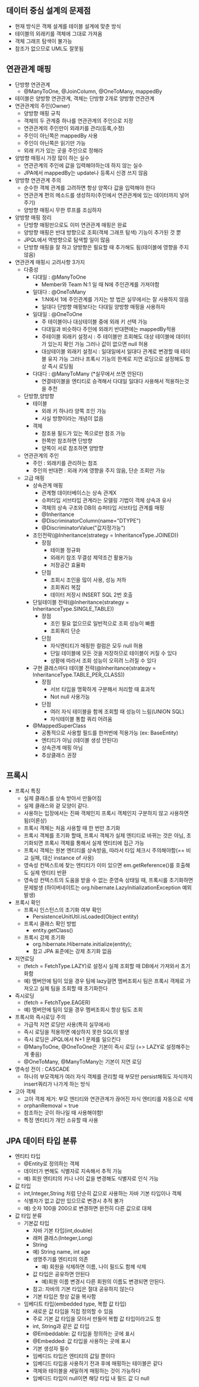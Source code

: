 ## 데이터 중심 설계의 문제점
 * 현재 방식은 객체 설계를 테이블 설계에 맞춘 방식
 * 테이블의 외래키를 객체에 그대로 가져옴
 * 객체 그래프 탐색이 불가능
 * 참조가 없으므로 UML도 잘못됨

## 연관관계 매핑
 * 단방향 연관관계
   * @ManyToOne, @JoinColumn, @OneToMany, mappedBy
 * 테이블은 양방향 연관관계, 객체는 단방향 2개로 양방향 연관관계
 * 연관관계의 주인(Owner)
   * 양방향 매핑 규칙
   * 객체의 두 관계중 하나를 연관관계의 주인으로 지정
   * 연관관계의 주인만이 외래키를 관리(등록,수정)
   * 주인이 아닌쪽은 mappedBy 사용
   * 주인이 아닌쪽은 읽기만 가능
   * 외래 키가 있는 곳을 주인으로 정해라
 * 양방향 매핑시 가장 많이 하는 실수
   * 연관관계의 주인에 값을 입력해야하는데 하지 않는 실수
   * JPA에서 mappedBy는 update나 등록시 신경 쓰지 않음
 * 양방향 연관관계 주의
   * 순수한 객체 관계를 고려하면 항상 양쪽다 값을 입력해야 한다
   * 연관관계 편의 메소드를 생성하자(주인에서 연관관계에 있는 데이터까지 넣어주기)
   * 양방향 매핑시 무한 루프를 조심하자 
 * 양방향 매핑 정리
   * 단방향 매핑만으로도 이미 연관관계 매핑은 완료
   * 양방향 매핑은 반대 방향으로 조회(객체 그래프 탐색) 기능이 추가된 것 뿐
   * JPQL에서 역방향으로 탐색할 일이 많음
   * 단방향 매핑을 잘 하고 양방향은 필요할 때 추가해도 됨(테이블에 영향을 주지 않음)
 * 연관관계 매핑시 고려사항 3가지
   * 다중성
     * 다대일 : @ManyToOne
       * Member와 Team N:1 일 때 N에 주인관계를 가져야함
     * 일대다 : @OneToMany
       * 1:N에서 1에 주인관계를 가지는 방 법은 실무에서는 잘 사용하지 않음
       * 일대다 단방향 매핑보다는 다대일 양방향 매핑을 사용하자
     * 일대일 : @OneToOne
       * 주 테이블이나 대상테이블 중에 외래 키 선택 가능
       * 다대일과 비슷하다 주인에 외래키 반대편에는 mappedBy적용 
       * 주테이블 외래키 설정시 : 주 테이블만 조회해도 대상 테이블에 데이터가 있는지 확인 가능 그러나 값이 없으면 null 허용
       * 대상테이블 외래키 설정시 : 일대일에서 일대다 관계로 변경할 때 테이블 유지 가능 그러나 프록시 기능의 한계로 지연 로딩으로 설정해도 항상 즉시 로딩됨
     * 다대다 : @ManyToMany (*실무에서 쓰면 안된다)
       * 연결테이블을 엔티티로 승격해서 다대일 일대다 사용해서 적용하는것을 추천
   * 단방향,양방향
     * 테이블
       * 외래 키 하나라 양쪽 조인 가능
       * 사실 방향이라는 개념이 없음
     * 객체
       * 참조용 필드가 있는 쪽으로만 참조 가능
       * 한쪽만 참조하면 단방향
       * 양쪽이 서로 참조하면 양방향
   * 연관관계의 주인
     * 주인 : 외래키를 관리하는 참조
     * 주인의 반대편 : 외래 키에 영향을 주지 않음, 단순 조회만 가능
   * 고급 매핑
     * 상속관계 매핑
       * 관계형 데이터베이스는 상속 관계X
       * 슈퍼타입 서브타입 관계라는 모델링 기법이 객체 상속과 유사
       * 객체의 상속 구조와 DB의 슈퍼타입 서브타입 관계를 매핑
       * @Inheritance
       * @DiscriminatorColumn(name="DTYPE")
       * @DiscriminatorValue("값지정가능")
     * 조인전략(@Inheritance(strategy = InheritanceType.JOINED))
       * 장점
         * 테이블 정규화
         * 외래키 참조 무결성 제약조건 활용가능
         * 저장공간 효율화
       * 단점
         * 조회시 조인을 많이 사용, 성능 저하
         * 조회쿼리 복잡
         * 데이터 저장시 INSERT SQL 2번 호출
     * 단일테이블 전략(@Inheritance(strategy = InheritanceType.SINGLE_TABLE))
       * 장점
         * 조인 필요 없으므로 일반적으로 조회 성능이 빠름
         * 조회쿼리 단순
       * 단점
         * 자식엔티티가 매핑한 컬럼은 모두 null 허용
         * 단일 테이블에 모든 것을 저장하므로 테이블이 커질 수 있다
         * 상황에 따라서 조회 성능이 오히려 느려질 수 있다
     * 구현 클래스마다 테이블 전략(@Inheritance(strategy = InheritanceType.TABLE_PER_CLASS))
       * 장점
         * 서브 타입을 명확하게 구분해서 처리할 때 효과적
         * Not null 사용가능
       * 단점
         * 여러 자식 테이블을 함께 조회할 때 성능이 느림(UNION SQL)
         * 자식테이블 통합 쿼리 어려움
     * @MappedSuperClass
       * 공통적으로 사용할 필드를 한꺼번에 적용가능 (ex: BaseEntity)
       * 엔티티가 아님 (테이블 생성 안된다)
       * 상속관계 매핑 아님
       * 추상클래스 권장
## 프록시
 * 프록시 특징
   * 실제 클래스를 상속 받아서 만들어짐
   * 실제 클래스와 겉 모양이 같다.
   * 사용하는 입장에서는 진짜 객체인지 프록시 객체인지 구분하지 않고 사용하면 됨(이론상)
   * 프록시 객체는 처음 사용할 때 한 번만 초기화
   * 프록시 객체를 초기화 할때, 프록시 객체가 실제 엔티티로 바뀌는 것은 아님, 초기화되면 프록시 객체를 통해서 실제 엔티티에 접근 가능
   * 프록시 객체는 원본 엔티티를 상속받음, 따라서 타입 체크시 주의해야함(== 비교 실패, 대신 instance of 사용)
   * 영속성 컨텍스트에 찾는 엔티티가 이미 있으면 em.getReference()를 호출해도 실제 엔티티 반환
   * 영속성 컨텍스트의 도움을 받을 수 없는 준영속 상태일 때, 프록시를 초기화하면 문제발생 (하이버네이트는 org.hibernate.LazyInitializationException 예외발생)
 * 프록시 확인
   * 프록시 인스턴스의 초기화 여부 확인
     * PersistenceUnitUtil.isLoaded(Object entity)
   * 프록시 클래스 확인 방법
     * entity.getClass()
   * 프록시 강제 초기화
     * org.hibernate.Hibernate.initialize(entity);
     * 참고 JPA 표준에는 강제 초기화 없음
 * 지연로딩
   * (fetch = FetchType.LAZY)로 설정시 실제 조회할 때 DB에서 가져와서 초기화함
   * 예) 멤버안에 팀이 있을 경우 팀에 lazy걸면 멤버조회시 팀은 프록시 객체로 가져오고 실제 팀을 조회할 때 초기화한다
 * 즉시로딩
   * (fetch = FetchType.EAGER)
   * 예) 멤버안에 팀이 있을 경우 멤버조회시 항상 팀도 조회
 * 프록시와 즉시로딩 주의
   * 가급적 지연 로딩만 사용(특히 실무에서)
   * 즉시 로딩을 적용하면 예상하지 못한 SQL이 발생
   * 즉시 로딩은 JPQL에서 N+1 문제를 일으킨다
   * @ManyToOne, @OneToOne은 기본이 즉시 로딩 (=> LAZY로 설정해주는게 좋음)
   * @OneToMany, @ManyToMany는 기본이 지연 로딩
 * 영속성 전이 : CASCADE
   * 하나의 부모객체가 여러 자식 객체를 관리할 때 부모만 persist해줘도 자식까지 insert쿼리가 나가게 하는 방식
 * 고아 객체
   * 고아 객체 제거: 부모 엔티티와 연관관계가 끊어진 자식 엔티티를 자동으로 삭제
   * orphanRemoval = true
   * 참조하는 곳이 하나일 때 사용해야함!
   * 특정 엔티티가 개인 소유할 때 사용
## JPA 데이터 타입 분류
 * 엔티티 타입
   * @Entity로 정의하는 객체
   * 데이터가 변해도 식별자로 지속해서 추적 가능
   * 예) 회원 엔티티의 키나 나이 값을 변경해도 식별자로 인식 가능
 * 값 타입
   * int,Integer,String 처럼 단순히 값으로 사용하는 자바 기본 타입이나 객체
   * 식별자가 없고 값만 있으므로 변경시 추적 불가
   * 예) 숫자 100을 200으로 변경하면 완전히 다른 값으로 대체
 * 값 타입 분류
   * 기본값 타입
     * 자바 기본 타입(int,double)
     * 래퍼 클래스(Integer,Long)
     * String
     * 예) String name, int age
     * 생명주기를 엔티티의 의존
       * 예) 회원을 삭제하면 이름, 나이 필드도 함께 삭제
     * 값 타입은 공유하면 안된다
       * 예)회원 이름 변경시 다른 회원의 이름도 변경되면 안된다.
     * 참고: 자바의 기본 타입은 절대 공유하지 않는다
     * 기본 타입은 항상 값을 복사함
   * 임베디트 타입(embedded type, 복합 값 타입)
     * 새로운 값 타입을 직접 정의할 수 있음
     * 주로 기본 값 타입을 모아서 만들어 복합 값 타입이라고도 함
     * int, String과 같은 값 타입
     * @Embeddable: 값 타입을 정의하는 곳에 표시
     * @Embedded: 값 타입을 사용하는 곳에 표시
     * 기본 생성자 필수 
     * 임베디드 타입은 엔티티의 값일 뿐이다
     * 임베디드 타입을 사용하기 전과 후에 매핑하는 테이블은 같다
     * 객체와 테이블을 세밀하게 매핑하는 것이 가능하다
     * 임베디드 타입이 null이면 해당 타입 내 필드 값 다 null
   